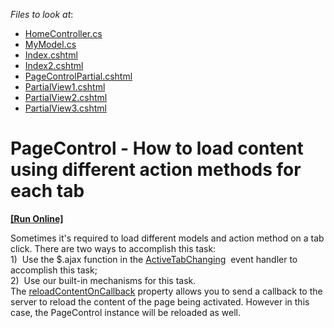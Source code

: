<!-- default file list -->
*Files to look at*:

* [HomeController.cs](./CS/T142225/Controllers/HomeController.cs)
* [MyModel.cs](./CS/T142225/Models/MyModel.cs)
* [Index.cshtml](./CS/T142225/Views/Home/Index.cshtml)
* [Index2.cshtml](./CS/T142225/Views/Home/Index2.cshtml)
* [PageControlPartial.cshtml](./CS/T142225/Views/Home/PageControlPartial.cshtml)
* [PartialView1.cshtml](./CS/T142225/Views/Home/PartialView1.cshtml)
* [PartialView2.cshtml](./CS/T142225/Views/Home/PartialView2.cshtml)
* [PartialView3.cshtml](./CS/T142225/Views/Home/PartialView3.cshtml)
<!-- default file list end -->
# PageControl - How to load content using different action methods for each tab 
<!-- run online -->
**[[Run Online]](https://codecentral.devexpress.com/t142225/)**
<!-- run online end -->


<p>Sometimes it's required to load different models and action method on a tab click. There are two ways to accomplish this task: <br />1)  Use the $.ajax function in the <a href="https://documentation.devexpress.com/#AspNet/DevExpressWebASPxTabControlScriptsASPxClientTabControlBase_ActiveTabChangingtopic">ActiveTabChanging</a>  event handler to accomplish this task;<br />2)  Use our built-in mechanisms for this task. The <a href="https://documentation.devexpress.com/AspNet/DevExpressWebASPxTabControlScriptsASPxClientTabControlTabCancelEventArgs_reloadContentOnCallbacktopic.aspx">reloadContentOnCallback</a> property allows you to send a callback to the server to reload the content of the page being activated. However in this case, the PageControl instance will be reloaded as well. </p>

<br/>


